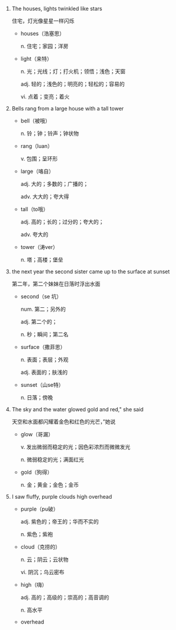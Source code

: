 1. The houses, lights twinkled like stars

    住宅，灯光像星星一样闪烁

    - houses（浩塞思）

        n. 住宅；家园；洋房

    - light（来特）

        n. 光；光线；灯；打火机；领悟；浅色；天窗

        adj. 轻的；浅色的；明亮的；轻松的；容易的

        vi. 点着；变亮；着火

2. Bells rang from a large house with a tall tower

    - bell（被哦）

        n. 铃；钟；铃声；钟状物

    - rang（luan）

        v. 包围；呈环形

    - large（咯自）

        adj. 大的；多数的；广播的；

        adv. 大大的；夸大得

    - tall（to哦）

        adj. 高的；长的；过分的；夸大的；

        adv. 夸大的

    - tower（涛ver）

        n. 塔；高楼；堡垒

3. the next year the second sister came up to the surface at sunset

    第二年，第二个妹妹在日落时浮出水面

    - second（se 坑）

        num. 第二；另外的

        adj. 第二个的；

        n. 秒；瞬间；第二名

    - surface（撒菲思）

        n. 表面；表层；外观

        adj. 表面的；肤浅的

    - sunset（山se特）

        n. 日落；傍晚

4. The sky and the water glowed gold and red," she said

    天空和水面都闪耀着金色和红色的光芒，”她说

    - glow（哥漏）

        v. 发出微弱而稳定的光；因色彩浓烈而微微发光

        n. 微弱稳定的光；满面红光

    - gold（狗得）

        n. 金；黄金；金色；金币

5. I saw fluffy, purple clouds high overhead

    - purple（pu破）

        adj. 紫色的；帝王的；华而不实的

        n. 紫色；紫袍

    - cloud（克捞的）

        n. 云；阴云；云状物

        vi. 阴沉；乌云密布

    - high（嗨）

        adj. 高的；高级的；崇高的；高音调的

        n. 高水平

    - overhead

